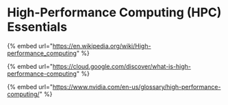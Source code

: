 # High-Performance Computing (HPC) Essentials





{% embed url="https://en.wikipedia.org/wiki/High-performance_computing" %}

{% embed url="https://cloud.google.com/discover/what-is-high-performance-computing" %}

{% embed url="https://www.nvidia.com/en-us/glossary/high-performance-computing/" %}
